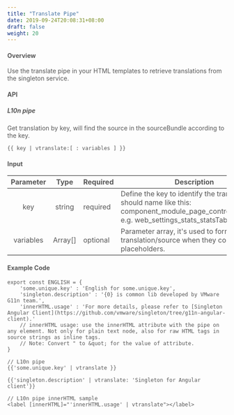 ```yaml
---
title: "Translate Pipe"
date: 2019-09-24T20:08:31+08:00
draft: false
weight: 20
---
```


#### **Overview**

Use the translate pipe in your HTML templates to retrieve translations from the singleton service.


#### **API**

##### **L10n pipe**

Get translation by key, will find the source in the sourceBundle according to the key.

```
{{ key | vtranslate:[ : variables ] }}

```

#### **Input**

| Parameter |  Type   | Required | <div style="text-align:center">Description</div>                                                                                                       |
|:---------:|:-------:|----------|:-------------------------------------------------------------------------------------------------------------------------------------------------------|
|    key    | string  | required | Define the key to identify the translation, it should name like this: component_module_page_control_shortmsg. e.g. web_settings_stats_statsTable_host; |
| variables | Array[] | optional | Parameter array, it's used to format the translation/source when they contain placeholders.                                                            |                                        |


#### **Example Code**

```
export const ENGLISH = {
    'some.unique.key' : 'English for some.unique.key',
    'singleton.description' : '{0} is common lib developed by VMware G11n team.',
    'innerHTML.usage' : 'For more details, please refer to [Singleton Angular Client](https://github.com/vmware/singleton/tree/g11n-angular-client).'
    // innerHTML usage: use the innerHTML attribute with the pipe on any element. Not only for plain text node, also for raw HTML tags in source strings as inline tags.
    // Note: Convert " to &quot; for the value of attribute.
}

```


```
// L10n pipe
{{'some.unique.key' | vtranslate }}

{{'singleton.description' | vtranslate: 'Singleton for Angular client'}}

// L10n pipe innerHTML sample
<label [innerHTML]="'innerHTML.usage' | vtranslate"></label>

```


<style>
    html {
        font-family: Metropolis;
        color: #575757;
    }
    section strong {
        font-weight: 400;
    }
    section p>strong {
        font-weight: 600;
    }
    article section.page pre {
        background-color: #444;
        border: 0.5px solid #DBDBDB; 
        padding: 1.5rem 1rem 1.5rem 1rem;
        border-radius: 5px;
        margin: 16px auto;
    }
    article section.page code {
        font-size: 90%;
        color: #17ff0b;  
        white-space: pre-wrap;
    }
    article section.page pre span.copy-to-clipboard {
        color: #b0bec5;
        cursor: pointer;
    }
    article section.page table th {
        font-weight:500;
        text-transform: inherit;
    }
    table thead tr th:first-child {
        width:13rem;
    }
    table thead tr th:nth-child(2) {
        width:10rem;
    }
    table thead tr th:nth-child(3) {
        width:10rem;
    }
    article section.page h1:first-of-type {
        text-transform: inherit;
        font-family: inherit;
    }
</style>